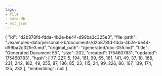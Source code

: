 ```yaml
---
tags:
- file
- kota-db
- ext_json
---
```

{
  "id": "d2b878fd-fdda-4b2e-be44-d99ba2c325e3",
  "file_path": "./examples-data/personal-kb/documents/d2b878fd-fdda-4b2e-be44-d99ba2c325e3.md",
  "original_path": "/generated/doc-055.md",
  "title": "Generated Document 55",
  "size": 202,
  "created": 1754607831,
  "updated": 1754607831,
  "hash": [
    77,
    227,
    5,
    194,
    161,
    99,
    65,
    161,
    141,
    49,
    37,
    10,
    168,
    231,
    242,
    182,
    49,
    255,
    87,
    186,
    85,
    23,
    115,
    24,
    99,
    226,
    86,
    167,
    139,
    174,
    125,
    232
  ],
  "embedding": null
}